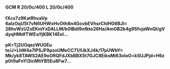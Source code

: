 #### GCM R 20/0c/400 L 20/0c/400
**fXcx7z9KatRhvaVp**<br/>**6alzOqU5t7vN6UHWxHvOth8n4GcvbEVhsrChlHG6BJI=**<br/>**28hvWzUZsEKmYxDALLM/b0IBdI9nfkto26Ha/AmGB2b4g9SfvjaWnQI/gVdyqHMdfTWEv/fjKBK14Eel...**<br/><br/>
**pK+Tj2UOqezWUGEu**<br/>**te/J+LhW4a7IPSJF9pzoUMeCC71/fJkXJ4k/17pUWbY=**<br/>**Mk/yk8TAWS2AE9oORQFdJXbBBX5t7GJC8EiksMi63oIoO+kSUJPjd+H6zp0t9aFnYI3icMhYB5Eu8Fw7...**